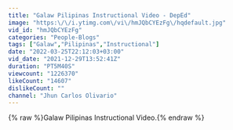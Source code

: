 ```yaml
---
title: "Galaw Pilipinas Instructional Video - DepEd"
image: "https:\/\/i.ytimg.com\/vi\/hmJQbCYEzFg\/hqdefault.jpg"
vid_id: "hmJQbCYEzFg"
categories: "People-Blogs"
tags: ["Galaw","Pilipinas","Instructional"]
date: "2022-03-25T22:12:03+03:00"
vid_date: "2021-12-29T13:52:41Z"
duration: "PT5M40S"
viewcount: "1226370"
likeCount: "14607"
dislikeCount: ""
channel: "Jhun Carlos Olivario"
---
```

{% raw %}Galaw Pilipinas Instructional Video.{% endraw %}
